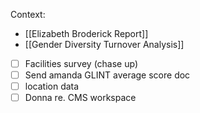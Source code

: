 Context:
- [[Elizabeth Broderick Report]]
- [[Gender Diversity Turnover Analysis]]

- [ ] Facilities survey (chase up)
- [ ] Send amanda GLINT average score doc
- [ ] location data
- [ ] Donna re. CMS workspace